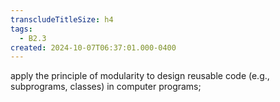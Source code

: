 ```yaml
---
transcludeTitleSize: h4
tags:
  - B2.3
created: 2024-10-07T06:37:01.000-0400
---
```

apply the principle of modularity to design reusable code (e.g., subprograms, classes) in computer programs;